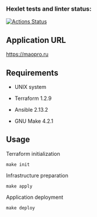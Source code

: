 ### Hexlet tests and linter status:
[![Actions Status](https://github.com/mvaload/devops-for-programmers-project-77/workflows/hexlet-check/badge.svg)](https://github.com/mvaload/devops-for-programmers-project-77/actions)

## Application URL
https://maopro.ru

## Requirements
- UNIX system

- Terraform 1.2.9

- Ansible 2.13.2

- GNU Make 4.2.1

## Usage

Terraform initialization
```
make init
```

Infrastructure preparation
```
make apply
```

Application deployment

```
make deploy
```